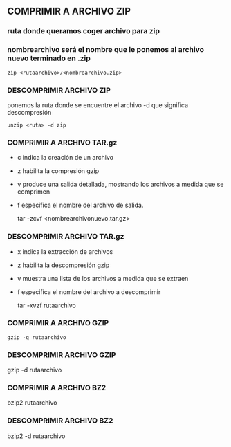## COMPRIMIR A ARCHIVO ZIP

### ruta donde queramos coger archivo para zip
                
### nombrearchivo será el nombre que le ponemos al archivo nuevo terminado en .zip

    zip <rutaarchivo>/<nombrearchivo.zip> 
### DESCOMPRIMIR ARCHIVO ZIP
ponemos la ruta donde se encuentre el archivo -d que significa descompresión

    unzip <ruta> -d zip 
### COMPRIMIR A ARCHIVO TAR.gz

- c indica la creación de un archivo
- z habilita la compresión gzip
- v produce una salida detallada, mostrando los archivos a medida que se comprimen
-  f especifica el nombre del archivo de salida.

    tar -zcvf <nombrearchivonuevo.tar.gz> <rutadirectorio >
   
### DESCOMPRIMIR ARCHIVO TAR.gz
- x indica la extracción de archivos
- z habilita la descompresión gzip
- v muestra una lista de los archivos a medida que se extraen
- f especifica el nombre del archivo a descomprimir

    tar -xvzf rutaarchivo
### COMPRIMIR A ARCHIVO GZIP

    gzip -q rutaarchivo
### DESCOMPRIMIR ARCHIVO GZIP

  gzip -d rutaarchivo
### COMPRIMIR A ARCHIVO BZ2

  bzip2 rutaarchivo
### DESCOMPRIMIR ARCHIVO BZ2

  bzip2 -d rutaarchivo
